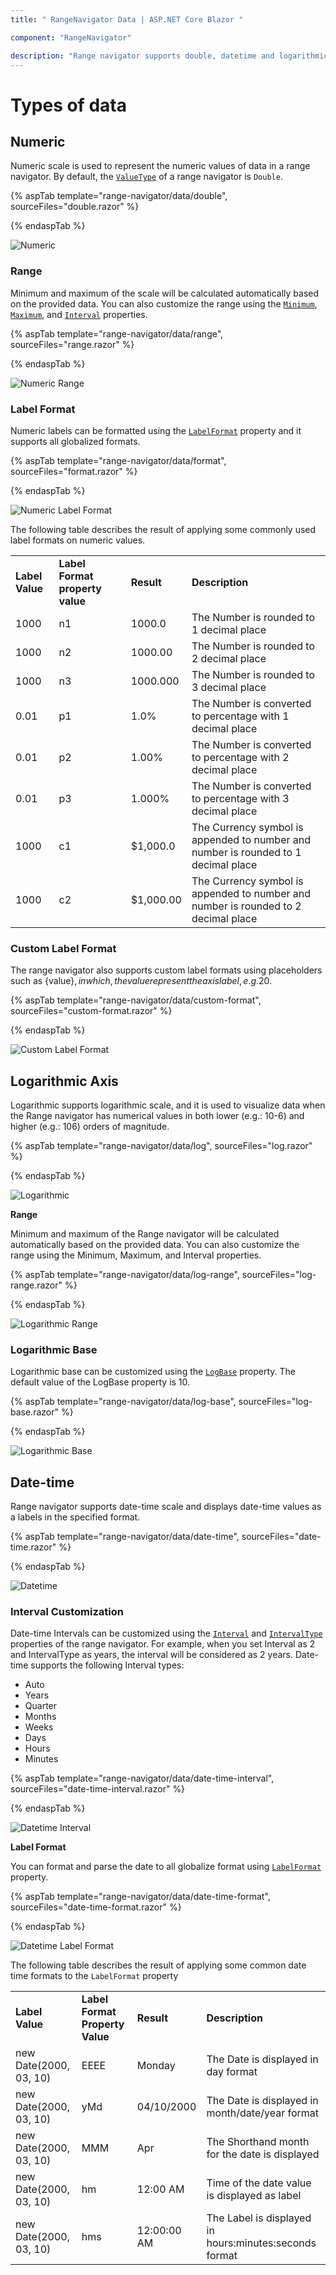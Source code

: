```yaml
---
title: " RangeNavigator Data | ASP.NET Core Blazor "

component: "RangeNavigator"

description: "Range navigator supports double, datetime and logarithmic data values for rendering.Also supports labels and range Customization."
---
```


<!-- markdownlint-disable MD036 -->

# Types of data

## Numeric

Numeric scale is used to represent the numeric values of data in a range navigator. By default, the [`ValueType`](https://help.syncfusion.com/cr/blazor/Syncfusion.Blazor.Charts.ChartSeries.html#Syncfusion_Blazor_Charts_ChartSeries_DrawType) of a range navigator is `Double`.

{% aspTab template="range-navigator/data/double", sourceFiles="double.razor" %}

{% endaspTab %}

![Numeric](images/data/double.png)

### Range

Minimum and maximum of the scale will be calculated automatically based on the provided data. You can also customize the range using the [`Minimum`](https://help.syncfusion.com/cr/blazor/Syncfusion.Blazor.Charts.ChartSeries.html#Syncfusion_Blazor_Charts_ChartSeries_DrawType), [`Maximum`](https://help.syncfusion.com/cr/blazor/Syncfusion.Blazor.Charts.ChartSeries.html#Syncfusion_Blazor_Charts_ChartSeries_DrawType), and [`Interval`](https://help.syncfusion.com/cr/blazor/Syncfusion.Blazor.Charts.ChartSeries.html#Syncfusion_Blazor_Charts_ChartSeries_DrawType) properties.

{% aspTab template="range-navigator/data/range", sourceFiles="range.razor" %}

{% endaspTab %}

![Numeric Range](images/data/numeric-range.png)

### Label Format

Numeric labels can be formatted using the [`LabelFormat`](https://help.syncfusion.com/cr/blazor/Syncfusion.Blazor.Charts.ChartSeries.html#Syncfusion_Blazor_Charts_ChartSeries_DrawType) property and it supports all globalized formats.

{% aspTab template="range-navigator/data/format", sourceFiles="format.razor" %}

{% endaspTab %}

![Numeric Label Format](images/data/format.png)

The following table describes the result of applying some commonly used label formats on numeric values.

<!-- markdownlint-disable MD033 -->
<table>
<tr>
<td><b>Label Value</b></td>
<td><b>Label Format property value</b></td>
<td><b>Result </b></td>
<td><b>Description </b></td>
</tr>
<tr>
<td>1000</td>
<td>n1</td>
<td>1000.0</td>
<td>The Number is rounded to 1 decimal place</td>
</tr>
<tr>
<td>1000</td>
<td>n2</td>
<td>1000.00</td>
<td>The Number is rounded to 2 decimal place</td>
</tr>
<tr>
<td>1000</td>
<td>n3</td>
<td>1000.000</td>
<td>The Number is rounded to 3 decimal place</td>
</tr>
<tr>
<td>0.01</td>
<td>p1</td>
<td>1.0%</td>
<td>The Number is converted to percentage with 1 decimal place</td>
</tr>
<tr>
<td>0.01</td>
<td>p2</td>
<td>1.00%</td>
<td>The Number is converted to percentage with 2 decimal place</td>
</tr>
<tr>
<td>0.01</td>
<td>p3</td>
<td>1.000%</td>
<td>The Number is converted to percentage with 3 decimal place</td>
</tr>
<tr>
<td>1000</td>
<td>c1</td>
<td>$1,000.0</td>
<td>The Currency symbol is appended to number and number is rounded to 1 decimal place</td>
</tr>
<tr>
<td>1000</td>
<td>c2</td>
<td>$1,000.00</td>
<td>The Currency symbol is appended to number and number is rounded to 2 decimal place</td>
</tr>
</table>

### Custom Label Format

The range navigator also supports custom label formats using placeholders such as {value}$, in which, the value represent the axis label, e.g. 20$.

{% aspTab template="range-navigator/data/custom-format", sourceFiles="custom-format.razor" %}

{% endaspTab %}

![Custom Label Format](images/data/custom-format.png)

## Logarithmic Axis

<!-- markdownlint-disable MD033 -->

Logarithmic supports logarithmic scale, and it is used to visualize data when the Range navigator has numerical values in both lower (e.g.: 10-6) and higher (e.g.: 106) orders of magnitude.

{% aspTab template="range-navigator/data/log", sourceFiles="log.razor" %}

{% endaspTab %}

![Logarithmic](images/data/log.png)

**Range**

Minimum and maximum of the Range navigator will be calculated automatically based on the provided data. You can also customize the range using the Minimum, Maximum, and Interval properties.

{% aspTab template="range-navigator/data/log-range", sourceFiles="log-range.razor" %}

{% endaspTab %}

![Logarithmic Range](images/data/log-range.png)

### Logarithmic Base

Logarithmic base can be customized using the [`LogBase`](https://help.syncfusion.com/cr/blazor/Syncfusion.Blazor.Charts.ChartSeries.html#Syncfusion_Blazor_Charts_ChartSeries_DrawType) property. The default value of the LogBase property is 10.

{% aspTab template="range-navigator/data/log-base", sourceFiles="log-base.razor" %}

{% endaspTab %}

![Logarithmic Base](images/data/log-base.png)

## Date-time

Range navigator supports date-time scale and displays date-time values as a labels in the specified format.

{% aspTab template="range-navigator/data/date-time", sourceFiles="date-time.razor" %}

{% endaspTab %}

![Datetime](images/data/datetime.png)

### Interval Customization

Date-time Intervals can be customized using the [`Interval`](https://help.syncfusion.com/cr/blazor/Syncfusion.Blazor.Charts.ChartSeries.html#Syncfusion_Blazor_Charts_ChartSeries_DrawType) and [`IntervalType`](https://help.syncfusion.com/cr/blazor/Syncfusion.Blazor.Charts.ChartAxis.html#Syncfusion_Blazor_Charts_ChartAxis_StartAngle) properties of the range navigator.
For example, when you set Interval as 2 and IntervalType as years, the interval will be considered as 2 years.
Date-time supports the following Interval types:
* Auto
* Years
* Quarter
* Months
* Weeks
* Days
* Hours
* Minutes

{% aspTab template="range-navigator/data/date-time-interval", sourceFiles="date-time-interval.razor" %}

{% endaspTab %}

![Datetime Interval](images/data/datetime-interval.png)

**Label Format**

You can format and parse the date to all globalize format using [`LabelFormat`](https://help.syncfusion.com/cr/blazor/Syncfusion.Blazor.Charts.ChartSeries.html#Syncfusion_Blazor_Charts_ChartSeries_DrawType) property.

{% aspTab template="range-navigator/data/date-time-format", sourceFiles="date-time-format.razor" %}

{% endaspTab %}

![Datetime Label Format](images/data/datetime-format.png)

The following table describes the result of applying some common date time formats to the `LabelFormat` property

<!-- markdownlint-disable MD033 -->
<table>
<tr>
<td><b>Label Value</b></td>
<td><b>Label Format Property Value</b></td>
<td><b>Result </b></td>
<td><b>Description </b></td>
</tr>
<tr>
<td>new Date(2000, 03, 10)</td>
<td>EEEE</td>
<td>Monday</td>
<td>The Date is displayed in day format</td>
</tr>
<tr>
<td>new Date(2000, 03, 10)</td>
<td>yMd</td>
<td>04/10/2000</td>
<td>The Date is displayed in month/date/year format</td>
</tr>
<tr>
<td>new Date(2000, 03, 10)</td>
<td> MMM </td>
<td>Apr</td>
<td>The Shorthand month for the date is displayed</td>
</tr>
<tr>
<td>new Date(2000, 03, 10)</td>
<td>hm</td>
<td>12:00 AM</td>
<td>Time of the date value is displayed as label</td>
</tr>
<tr>
<td>new Date(2000, 03, 10)</td>
<td>hms</td>
<td>12:00:00 AM</td>
<td>The Label is displayed in hours:minutes:seconds format</td>
</tr>
</table>
